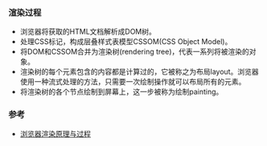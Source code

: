 ### 渲染过程  
- 浏览器将获取的HTML文档解析成DOM树。
- 处理CSS标记，构成层叠样式表模型CSSOM(CSS Object Model)。
- 将DOM和CSSOM合并为渲染树(rendering tree)，代表一系列将被渲染的对象。
- 渲染树的每个元素包含的内容都是计算过的，它被称之为布局layout。浏览器使用一种流式处理的方法，只需要一次绘制操作就可以布局所有的元素。
- 将渲染树的各个节点绘制到屏幕上，这一步被称为绘制painting。

### 参考  
- [浏览器渲染原理与过程](https://www.jianshu.com/p/e6252dc9be32)